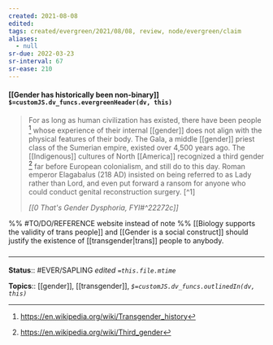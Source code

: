 ```yaml
---
created: 2021-08-08
edited: 
tags: created/evergreen/2021/08/08, review, node/evergreen/claim
aliases:
  - null
sr-due: 2022-03-23
sr-interval: 67
sr-ease: 210
---
```


#### [[Gender has historically been non-binary]] `$=customJS.dv_funcs.evergreenHeader(dv, this)`

> For as long as human civilization has existed, there have been people [^2] whose experience of their internal [[gender]] does not align with the physical features of their body. The Gala, a middle [[gender]] priest class of the Sumerian empire, existed over 4,500 years ago. The [[Indigenous]] cultures of North [[America]] recognized a third gender [^3] far before European colonialism, and still do to this day. Roman emperor Elagabalus (218 AD) insisted on being referred to as Lady rather than Lord, and even put forward a ransom for anyone who could conduct genital reconstruction surgery. [^1]
>
> <cite>[[0 That's Gender Dysphoria, FYI#^22272c]]</cite>

%% 
#TO/DO/REFERENCE website instead of note
%%
[[Biology supports the validity of trans people]] and [[Gender is a social construct]] should justify the existence of [[transgender|trans]] people to anybody.

### <hr class="footnote"/>

**Status**:: #EVER/SAPLING
*edited `=this.file.mtime`*

**Topics**:: [[gender]], [[transgender]],
*`$=customJS.dv_funcs.outlinedIn(dv, this)`*

[^2]: https://en.wikipedia.org/wiki/Transgender_history
[^3]: https://en.wikipedia.org/wiki/Third_gender